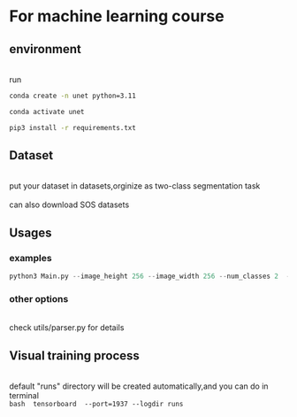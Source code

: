 # For machine learning course
## environment
</br> run </br>
```bash
conda create -n unet python=3.11
```
```bash
conda activate unet
```
```bash
pip3 install -r requirements.txt
```
## Dataset
</br> put your dataset in datasets,orginize as two-class segmentation task </br>
</br> can also download SOS datasets </br>

## Usages
### examples

```python
python3 Main.py --image_height 256 --image_width 256 --num_classes 2  --dataset_path ./datasets/SOS/palsar --epochs 100 
```


### other options
</br> check utils/parser.py for details</br>

## Visual training process
</br>default "runs" directory will be created automatically,and you can do in terminal</br>
        ```bash 
        tensorboard  --port=1937 --logdir runs 
        ```
